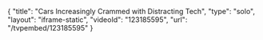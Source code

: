 {
    "title": "Cars Increasingly Crammed with Distracting Tech",
    "type": "solo",
    "layout": "iframe-static",
    "videoId": "123185595",
    "url": "\/tvpembed\/123185595"
}